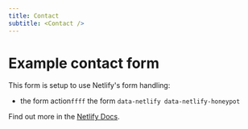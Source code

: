 ```yaml
---
title: Contact
subtitle: <Contact />
---
```

# Example contact form

This form is setup to use Netlify's form handling:

* the form action`ffff` the form `data-netlify data-netlify-honeypot`

Find out more in the [Netlify Docs](https://www.netlify.com/docs/form-handling/).

